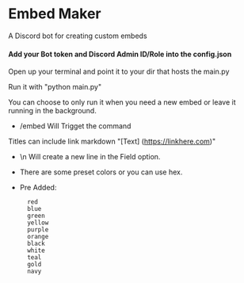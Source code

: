 
# Embed Maker

A Discord bot for creating custom embeds




#### Add your Bot token and Discord Admin ID/Role into the config.json

Open up your terminal and point it to your dir that hosts the main.py

Run it with "python main.py"

You can choose to only run it when you need a new embed or leave it running in the background. 


- /embed Will Trigget the command

Titles can include link markdown "[Text] (https://linkhere.com)"

- \n Will create a new line in the Field option. 

- There are some preset colors or you can use hex. 

- Pre Added:

	    red
	    blue
	    green
	    yellow
        purple
	    orange
	    black
	    white
	    teal
	    gold
	    navy

